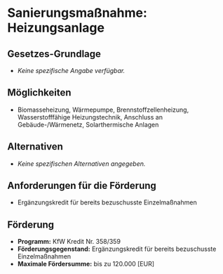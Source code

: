# Sanierungsmaßnahme: Heizungsanlage

## Gesetzes-Grundlage
- *Keine spezifische Angabe verfügbar.*

## Möglichkeiten
- Biomasseheizung, Wärmepumpe, Brennstoffzellenheizung, Wasserstofffähige Heizungstechnik, Anschluss an Gebäude-/Wärmenetz, Solarthermische Anlagen


## Alternativen
- *Keine spezifischen Alternativen angegeben.*

## Anforderungen für die Förderung
- Ergänzungskredit für bereits bezuschusste Einzelmaßnahmen

## Förderung
- **Programm:** KfW Kredit Nr. 358/359
- **Förderungsgegenstand:** Ergänzungskredit für bereits bezuschusste Einzelmaßnahmen
- **Maximale Fördersumme:** bis zu 120.000 [EUR] 

